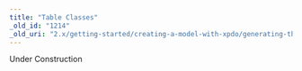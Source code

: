 ```yaml
---
title: "Table Classes"
_old_id: "1214"
_old_uri: "2.x/getting-started/creating-a-model-with-xpdo/generating-the-model-code/table-classes"
---
```


<div class="note">Under Construction</div>